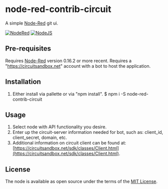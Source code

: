 # node-red-contrib-circuit

A simple [Node-Red](http://nodered.org) git ui.

[![NodeRed](https://img.shields.io/badge/Node--Red-0.16.2-red.svg)](http://nodered.org)
[![NodeJS](https://img.shields.io/badge/Node.js-6.10.2-brightgreen.svg)](https://nodejs.org)

## Pre-requisites

Requires [Node-Red](http://nodered.org) version 0.16.2 or more recent.
Requires a "https://circuitsandbox.net" account with a bot to host the application.

## Installation

1. Either install via pallette or via "npm install".
    $ npm i -S node-red-contrib-circuit

## Usage

1. Select node with API functionality you desire.
2. Enter up the circuit-server information needed for bot, such as: client_id, client_secret, domain, etc.
3. Additional information on circuit client can be found at:[https://circuitsandbox.net/sdk/classes/Client.html](https://circuitsandbox.net/sdk/classes/Client.html).

## License

The node is available as open source under the terms of the [MIT License](http://opensource.org/licenses/MIT).